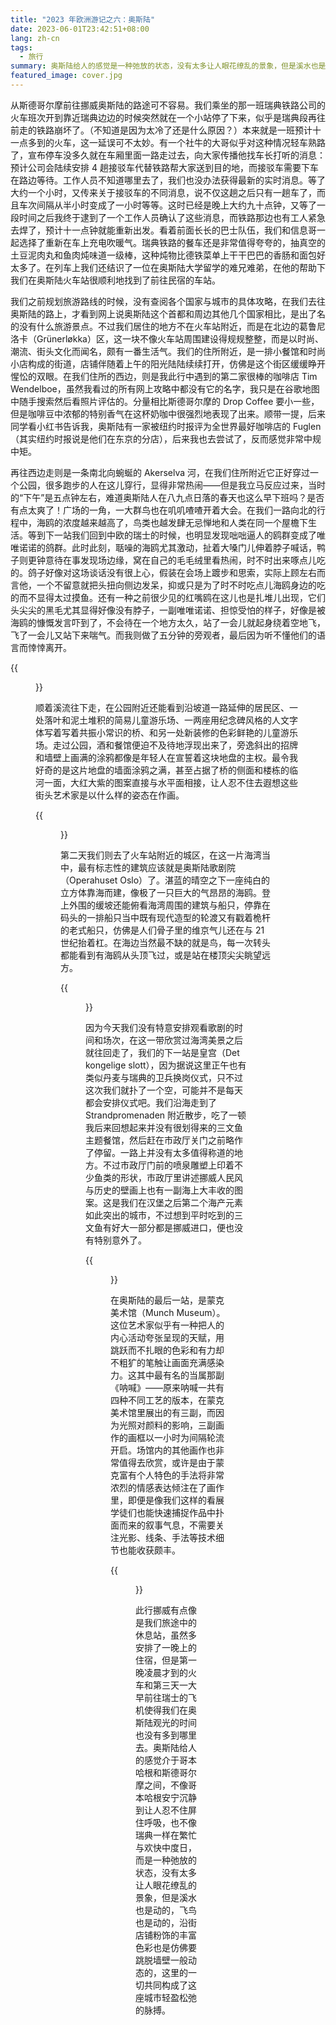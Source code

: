 ```yaml
---
title: "2023 年欧洲游记之六：奥斯陆"
date: 2023-06-01T23:42:51+08:00
lang: zh-cn
tags:
  - 旅行
summary: 奥斯陆给人的感觉是一种弛放的状态，没有太多让人眼花缭乱的景象，但是溪水也是动的，飞鸟也是动的，沿街店铺粉饰的丰富色彩也是仿佛要跳脱墙壁一般动态的，这里的一切共同构成了这座城市轻盈松弛的脉搏。
featured_image: cover.jpg
---
```


从斯德哥尔摩前往挪威奥斯陆的路途可不容易。我们乘坐的那一班瑞典铁路公司的火车班次开到靠近瑞典边边的时候突然就在一个小站停了下来，似乎是瑞典段再往前走的铁路崩坏了。（不知道是因为太冷了还是什么原因？）本来就是一班预计十一点多到的火车，这一延误可不太妙。有一个社牛的大哥似乎对这种情况轻车熟路了，宣布停车没多久就在车厢里面一路走过去，向大家传播他找车长打听的消息：预计公司会陆续安排 4 趟接驳车代替铁路帮大家送到目的地，而接驳车需要下车在路边等待。工作人员不知道哪里去了，我们也没办法获得最新的实时消息。等了大约一个小时，又传来关于接驳车的不同消息，说不仅这趟之后只有一趟车了，而且车次间隔从半小时变成了一小时等等。这时已经是晚上大约九十点钟，又等了一段时间之后我终于逮到了一个工作人员确认了这些消息，而铁路那边也有工人紧急去焊了，预计十一点钟就能重新出发。看着前面长长的巴士队伍，我们和信息哥一起选择了重新在车上充电吹暖气。瑞典铁路的餐车还是非常值得夸夸的，抽真空的土豆泥肉丸和鱼肉炖味道一级棒，这种炖物比德铁菜单上干干巴巴的香肠和面包好太多了。在列车上我们还结识了一位在奥斯陆大学留学的难兄难弟，在他的帮助下我们在奥斯陆火车站很顺利地找到了前往民宿的车站。

我们之前规划旅游路线的时候，没有查阅各个国家与城市的具体攻略，在我们去往奥斯陆的路上，才看到网上说奥斯陆这个首都和周边其他几个国家相比，是出了名的没有什么旅游景点。不过我们居住的地方不在火车站附近，而是在北边的葛鲁尼洛卡（Grünerløkka）区，这一块不像火车站周围建设得规规整整，而是以时尚、潮流、街头文化而闻名，颇有一番生活气。我们的住所附近，是一排小餐馆和时尚小店构成的街道，店铺伴随着上午的阳光陆陆续续打开，仿佛是这个街区缓缓睁开惺忪的双眼。在我们住所的西边，则是我此行中遇到的第二家很棒的咖啡店 Tim Wendelboe，虽然我看过的所有网上攻略中都没有它的名字，我只是在谷歌地图中随手搜索然后看照片评估的。分量相比斯德哥尔摩的 Drop Coffee 要小一些，但是咖啡豆中浓郁的特别香气在这杯奶咖中很强烈地表现了出来。顺带一提，后来同学看小红书告诉我，奥斯陆有一家被纽约时报评为全世界最好咖啡店的 Fuglen（其实纽约时报说是他们在东京的分店），后来我也去尝试了，反而感觉非常中规中矩。

再往西边走则是一条南北向蜿蜒的 Akerselva 河，在我们住所附近它正好穿过一个公园，很多跑步的人在这儿穿行，显得非常热闹——但是我立马反应过来，当时的“下午”是五点钟左右，难道奥斯陆人在八九点日落的春天也这么早下班吗？是否有点太爽了！广场的一角，一大群鸟也在叽叽喳喳开着大会。在我们一路向北的行程中，海鸥的浓度越来越高了，鸟类也越发肆无忌惮地和人类在同一个屋檐下生活。等到下一站我们回到中欧的瑞士的时候，也明显发现咄咄逼人的鸥群变成了唯唯诺诺的鸽群。此时此刻，聒噪的海鸥尤其激动，扯着大嗓门儿伸着脖子喊话，鸭子则更钟意待在事发现场边缘，窝在自己的毛毛绒里看热闹，时不时出来啄点儿吃的。鸽子好像对这场谈话没有很上心，假装在会场上踱步和思索，实际上顾左右而言他，一个不留意就把头扭向侧边发呆，抑或只是为了时不时吃点儿海鸥身边的吃的而不显得太过摸鱼。还有一种之前很少见的红嘴鸥在这儿也是扎堆儿出现，它们头尖尖的黑毛尤其显得好像没有脖子，一副唯唯诺诺、担惊受怕的样子，好像是被海鸥的慷慨发言吓到了，不会待在一个地方太久，站了一会儿就起身绕着空地飞，飞了一会儿又站下来喘气。而我则做了五分钟的旁观者，最后因为听不懂他们的语言而悻悻离开。

{{<figure src="coffee-birds.jpg" alt="三张图片组成的拼图。左下是小店内木质桌上的一杯奶咖；右为公园平地上海鸥、鸽子、鸭子、红嘴鸥扎堆聚集的景象，海鸥正面朝两只鸭子叫唤；左上是两只红嘴鸥争抢食物、拍打翅膀且互相叫唤的瞬间。" caption="葛鲁尼洛卡的咖啡和公园" width="500">}}

顺着溪流往下走，在公园附近还能看到沿坡道一路延伸的居民区、一处落叶和泥土堆积的简易儿童游乐场、一两座用纪念碑风格的人文字体写着写着共振小常识的桥、和另一处新装修的色彩鲜艳的儿童游乐场。走过公园，酒和餐馆便迫不及待地浮现出来了，旁逸斜出的招牌和墙壁上画满的涂鸦都像是年轻人在宣誓着这块地盘的主权。最令我好奇的是这片地盘的墙面涂鸦之满，甚至占据了桥的侧面和楼栋的临河一面，大红大紫的图案直接与水平面相接，让人忍不住去遐想这些街头艺术家是以什么样的姿态在作画。

{{<figure src="akerselva.jpg" alt="七张图构成的拼图。左上是一个四周会喷水流的黑色圆柱形大理石台，在水流刚刚喷出时的特写；右上是一个上坡路，沿街有几幢粉色、浅黄色和白色的房屋，有行人正在上坡；左中是一个木质的微笑毛毛虫坐骑，刷有绿色和橙色的漆，但是已经磨损掉色；右中是一座白色的桥，桥头一端用蓝色的雕刻文字给小孩子科普的语气写着共振会使桥坍塌的常识；左下是一个向前延伸的桥，另一端两侧有红砖质地的酒吧，红砖墙上画满了粉色的涂鸦；中下是河流湍急处的一座断桥，桥壁一侧画有黑色和红色的涂鸦，与浪花直接接触；右下是临河而建的一栋房屋，河面之上的可见墙壁画满了橙色和黑色的涂鸦。" caption="Akerselva 沿河市景" width="600">}}

第二天我们则去了火车站附近的城区，在这一片海湾当中，最有标志性的建筑应该就是奥斯陆歌剧院（Operahuset Oslo）了。湛蓝的晴空之下一座纯白的立方体靠海而建，像极了一只巨大的气昂昂的海鸥。登上外围的缓坡还能俯看海湾周围的建筑与船只，停靠在码头的一排船只当中既有现代造型的轮渡又有戳着桅杆的老式船只，仿佛是人们骨子里的维京气儿还在与 21 世纪抬着杠。在海边当然最不缺的就是鸟，每一次转头都能看到有海鸥从头顶飞过，或是站在楼顶尖尖眺望远方。

{{<figure src="operahuset.jpg" alt="六张图构成的拼图。左上是一个人坐在深蓝色的海边，一只海鸥从头顶飞过；左中是海面上漂浮的一个玻璃形状的建筑，因为反光也呈现出湛蓝色；左下是晴天下海湾对岸白色和淡黄色的房屋；右上是沿海湾停靠的一系列船只；中下是蓝天下的白色立方体建筑和围绕它的白色坡道（奥斯陆歌剧院）；右下是立方体建筑物尖端的仰视图，尖角处站着一只海鸥。" caption="蓝天下的奥斯陆歌剧院" width="750">}}

因为今天我们没有特意安排观看歌剧的时间和场次，在这一带欣赏过海湾美景之后就往回走了，我们的下一站是皇宫（Det kongelige slott），因为据说这里正午也有类似丹麦与瑞典的卫兵换岗仪式，只不过这次我们就扑了一个空，可能并不是每天都会安排仪式吧。我们沿海走到了 Strandpromenaden 附近散步，吃了一顿我后来回想起来并没有很划得来的三文鱼主题餐馆，然后赶在市政厅关门之前略作了停留。一路上并没有太多值得称道的地方。不过市政厅门前的喷泉雕塑上印着不少鱼类的形状，市政厅里讲述挪威人民风与历史的壁画上也有一副海上大丰收的图案。这是我们在汉堡之后第二个海产元素如此突出的城市，不过想到平时吃到的三文鱼有好大一部分都是挪威进口，便也没有特别意外了。

{{<figure src="slott-strandpromenaden-radhuset.jpg" alt="五张图构成的拼图。左上是一只栏杆上站着的海鸥，和右下角一个正看着它的人的背影；右上是马路路口的日落，夕阳从路的中央落下去，把蓝天的下半部分照得又黄又亮；左下是红砖墙壁上的一个雕塑画，穿着雨披和靴子的捕鱼人踩在木船上，双手捧着一条青色大鱼，船周围还有三条小鱼跃出睡眠，蓝天中有两只海鸥在盘旋；中下是占据整面墙的壁画，用彩色的色块记录了不同职位工作时的场景；右下是路上的一只海鸥正在叼着包装袋甩的瞬间。" caption="皇宫广场、市政厅附近、以及日落" width="750">}}

在奥斯陆的最后一站，是蒙克美术馆（Munch Museum）。这位艺术家似乎有一种把人的内心活动夸张呈现的天赋，用跳跃而不扎眼的色彩和有力却不粗犷的笔触让画面充满感染力。这其中最有名的当属那副《呐喊》——原来呐喊一共有四种不同工艺的版本，在蒙克美术馆里展出的有三副，而因为光照对颜料的影响，三副画作的画框以一小时为间隔轮流开启。场馆内的其他画作也非常值得去欣赏，或许是由于蒙克富有个人特色的手法将非常浓烈的情感表达倾注在了画作里，即便是像我们这样的看展学徒们也能快速捕捉作品中扑面而来的叙事气息，不需要关注光影、线条、手法等技术细节也能收获颇丰。

{{<figure src="scream.jpg" alt="以黑白色的石板印刷工艺制作的名画《呐喊》，被裱在红木画框里、挂在黑色的墙上。" caption="石板印刷版的《呐喊》" width="400">}}

此行挪威有点像是我们旅途中的休息站，虽然多安排了一晚上的住宿，但是第一晚凌晨才到的火车和第三天一大早前往瑞士的飞机使得我们在奥斯陆观光的时间也没有多到哪里去。奥斯陆给人的感觉介于哥本哈根和斯德哥尔摩之间，不像哥本哈根安宁沉静到让人忍不住屏住呼吸，也不像瑞典一样在繁忙与欢快中度日，而是一种弛放的状态，没有太多让人眼花缭乱的景象，但是溪水也是动的，飞鸟也是动的，沿街店铺粉饰的丰富色彩也是仿佛要跳脱墙壁一般动态的，这里的一切共同构成了这座城市轻盈松弛的脉搏。